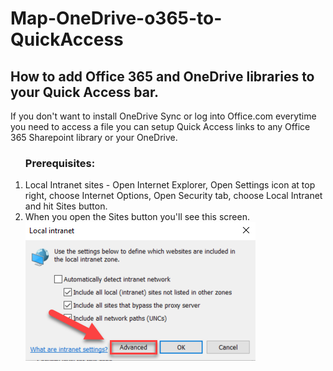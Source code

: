 # Map-OneDrive-o365-to-QuickAccess
<h2>How to add Office 365 and OneDrive libraries to your Quick Access bar.</h2>
If you don't want to install OneDrive Sync or log into Office.com everytime you need to access a file you can setup Quick Access links to any Office 365 Sharepoint library or your OneDrive.

<ol>
<h3>Prerequisites:</h3>
            <li>Local Intranet sites - Open Internet Explorer, Open Settings icon at top right, choose Internet Options, Open Security tab, choose Local Intranet and hit Sites button.</li>
            <li>When you open the Sites button you'll see this screen.</li>
            <img src="./Local-Intranet.png" alt="Local Intranet Settings">
<ol>  
